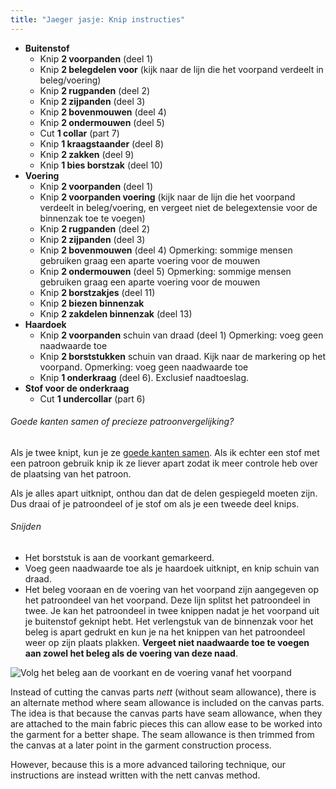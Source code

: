 ```yaml
---
title: "Jaeger jasje: Knip instructies"
---
```


- **Buitenstof**
  - Knip **2 voorpanden** (deel 1)
  - Knip **2 belegdelen voor** (kijk naar de lijn die het voorpand verdeelt in beleg/voering)
  - Knip **2 rugpanden** (deel 2)
  - Knip **2 zijpanden** (deel 3)
  - Knip **2 bovenmouwen** (deel 4)
  - Knip **2 ondermouwen** (deel 5)
  - Cut **1 collar** (part 7)
  - Knip **1 kraagstaander** (deel 8)
  - Knip **2 zakken** (deel 9)
  - Knip **1 bies borstzak** (deel 10)
- **Voering**
  - Knip **2 voorpanden** (deel 1)
  - Knip **2 voorpanden voering** (kijk naar de lijn die het voorpand verdeelt in beleg/voering, en vergeet niet de belegextensie voor de binnenzak toe te voegen)
  - Knip **2 rugpanden** (deel 2)
  - Knip **2 zijpanden** (deel 3)
  - Knip **2 bovenmouwen** (deel 4) Opmerking: sommige mensen gebruiken graag een aparte voering voor de mouwen
  - Knip **2 ondermouwen** (deel 5) Opmerking: sommige mensen gebruiken graag een aparte voering voor de mouwen
  - Knip **2 borstzakjes** (deel 11)
  - Knip **2 biezen binnenzak**
  - Knip **2 zakdelen binnenzak** (deel 13)
- **Haardoek**
  - Knip **2 voorpanden** schuin van draad (deel 1) Opmerking: voeg geen naadwaarde toe
  - Knip **2 borststukken** schuin van draad. Kijk naar de markering op het voorpand. Opmerking: voeg geen naadwaarde toe
  - Knip **1 onderkraag** (deel 6). Exclusief naadtoeslag.
- **Stof voor de onderkraag**
  - Cut **1 undercollar** (part 6)

<Note>

###### Goede kanten samen of precieze patroonvergelijking?

Als je twee knipt, kun je ze [goede kanten samen](/docs/naaien/goed-zijden-samen-knippen).
Als ik echter een stof met een patroon gebruik knip ik ze liever apart zodat ik meer controle heb over de plaatsing van het patroon.

Als je alles apart uitknipt, onthou dan dat de delen gespiegeld moeten zijn. Dus draai of je patroondeel of je stof om als je een tweede deel knips.

</Note>

<Warning>

###### Snijden

- Het borststuk is aan de voorkant gemarkeerd.
- Voeg geen naadwaarde toe als je haardoek uitknipt, en knip schuin van draad.
- Het beleg vooraan en de voering van het voorpand zijn aangegeven op het patroondeel van het voorpand. Deze lijn splitst het patroondeel in twee. Je kan het patroondeel in twee knippen nadat je het voorpand uit je buitenstof geknipt hebt. Het verlengstuk van de binnenzak voor het beleg is apart gedrukt en kun je na het knippen van het patroondeel weer op zijn plaats plakken. **Vergeet niet naadwaarde toe te voegen aan zowel het beleg als de voering van deze naad**.

![Volg het beleg aan de voorkant en de voering vanaf het voorpand](cuttingCaveat.svg)

</Warning>

<Comment by="Benjamin F.">

Instead of cutting the canvas parts _nett_ (without seam allowance),
there is an alternate
method where seam allowance is included on the canvas parts.
The idea is that because the canvas parts have seam allowance,
when they are attached to the main fabric pieces this can allow
ease to be worked into the garment for a better shape.
The seam allowance is then trimmed from the canvas at a later point
in the garment construction process.

However, because this is a more advanced tailoring technique,
our instructions are instead written with the nett canvas method.

</Comment>
